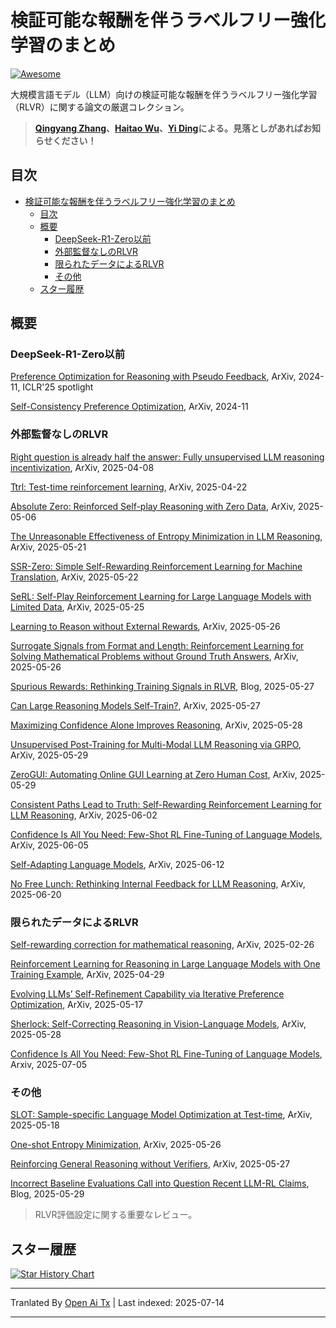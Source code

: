 # 検証可能な報酬を伴うラベルフリー強化学習のまとめ

[![Awesome](https://cdn.rawgit.com/sindresorhus/awesome/d7305f38d29fed78fa85652e3a63e154dd8e8829/media/badge.svg)](https://github.com/sindresorhus/awesome)

大規模言語モデル（LLM）向けの検証可能な報酬を伴うラベルフリー強化学習（RLVR）に関する論文の厳選コレクション。

> **[Qingyang Zhang](https://raw.githubusercontent.com/QingyangZhang/Label-Free-RLVR/main/qingyangzhang.github.io)、[Haitao Wu](https://haitaowutju.github.io)、[Yi Ding](https://dripnowhy.github.io)による。見落としがあればお知らせください！**


## 目次
- [検証可能な報酬を伴うラベルフリー強化学習のまとめ](#検証可能な報酬を伴うラベルフリー強化学習のまとめ)
  - [目次](#目次)
  - [概要](#概要)
    - [DeepSeek-R1-Zero以前](#deepseek-r1-zero以前)
    - [外部監督なしのRLVR](#外部監督なしのrlvr)
    - [限られたデータによるRLVR](#限られたデータによるrlvr)
    - [その他](#その他)
  - [スター履歴](#スター履歴)

## 概要

### DeepSeek-R1-Zero以前

[Preference Optimization for Reasoning with Pseudo Feedback](https://arxiv.org/abs/2411.16345), ArXiv, 2024-11, ICLR'25 spotlight

[Self-Consistency Preference Optimization](https://arxiv.org/abs/2411.04109), ArXiv, 2024-11

### 外部監督なしのRLVR

[Right question is already half the answer: Fully unsupervised LLM reasoning incentivization](https://arxiv.org/abs/2504.05812), ArXiv, 2025-04-08

[Ttrl: Test-time reinforcement learning](https://arxiv.org/abs/2504.16084), ArXiv, 2025-04-22

[Absolute Zero: Reinforced Self-play Reasoning with Zero Data](https://arxiv.org/abs/2505.03335), ArXiv, 2025-05-06

[The Unreasonable Effectiveness of Entropy Minimization in LLM Reasoning](https://arxiv.org/abs/2505.15134), ArXiv, 2025-05-21

[SSR-Zero: Simple Self-Rewarding Reinforcement Learning for Machine Translation](https://arxiv.org/abs/2505.16637), ArXiv, 2025-05-22

[SeRL: Self-Play Reinforcement Learning for Large Language Models with Limited Data](https://arxiv.org/abs/2505.20347), ArXiv, 2025-05-25

[Learning to Reason without External Rewards](https://arxiv.org/abs/2505.19590), ArXiv, 2025-05-26

[Surrogate Signals from Format and Length: Reinforcement Learning for Solving Mathematical Problems without Ground Truth Answers](https://arxiv.org/abs/2505.19439), ArXiv, 2025-05-26

[Spurious Rewards: Rethinking Training Signals in RLVR](https://github.com/ruixin31/Rethink_RLVR/tree/main?tab=readme-ov-file), Blog, 2025-05-27

[Can Large Reasoning Models Self-Train?](https://arxiv.org/abs/2505.21444), ArXiv, 2025-05-27

[Maximizing Confidence Alone Improves Reasoning](https://arxiv.org/abs/2505.22660), ArXiv, 2025-05-28

[Unsupervised Post-Training for Multi-Modal LLM Reasoning via GRPO](https://arxiv.org/abs/2505.22453v1), ArXiv, 2025-05-29

[ZeroGUI: Automating Online GUI Learning at Zero Human Cost](https://arxiv.org/abs/2505.23762), ArXiv, 2025-05-29

[Consistent Paths Lead to Truth: Self-Rewarding Reinforcement Learning for LLM Reasoning](https://arxiv.org/abs/2506.08745), ArXiv, 2025-06-02

[Confidence Is All You Need: Few-Shot RL Fine-Tuning of Language Models](https://arxiv.org/abs/2506.06395v1), ArXiv, 2025-06-05

[Self-Adapting Language Models](https://arxiv.org/abs/2506.10943), ArXiv, 2025-06-12

[No Free Lunch: Rethinking Internal Feedback for LLM Reasoning](https://arxiv.org/abs/2506.17219), ArXiv, 2025-06-20

### 限られたデータによるRLVR

[Self-rewarding correction for mathematical reasoning](https://arxiv.org/pdf/2502.19613), ArXiv, 2025-02-26

[Reinforcement Learning for Reasoning in Large Language Models with One Training Example](https://arxiv.org/abs/2504.20571), ArXiv, 2025-04-29

[Evolving LLMs’ Self-Refinement Capability via Iterative Preference Optimization](https://arxiv.org/pdf/2502.05605), ArXiv, 2025-05-17

[Sherlock: Self-Correcting Reasoning in Vision-Language Models](https://arxiv.org/pdf/2505.22651), ArXiv, 2025-05-28

[Confidence Is All You Need: Few-Shot RL Fine-Tuning of Language Models](https://arxiv.org/abs/2506.06395), Arxiv, 2025-07-05 

### その他

[SLOT: Sample-specific Language Model Optimization at Test-time](https://arxiv.org/abs/2505.12392), ArXiv, 2025-05-18

[One-shot Entropy Minimization](https://arxiv.org/abs/2505.20282), ArXiv, 2025-05-26

[Reinforcing General Reasoning without Verifiers](https://arxiv.org/abs/2505.21493), ArXiv, 2025-05-27

[Incorrect Baseline Evaluations Call into Question Recent LLM-RL Claims](https://safe-lip-9a8.notion.site/Incorrect-Baseline-Evaluations-Call-into-Question-Recent-LLM-RL-Claims-2012f1fbf0ee8094ab8ded1953c15a37#2022f1fbf0ee80cb9b18f7eac460410a), Blog, 2025-05-29
> RLVR評価設定に関する重要なレビュー。

## スター履歴

[![Star History Chart](https://api.star-history.com/svg?repos=QingyangZhang/Label-Free-RLVR&Date&type=Date)](https://www.star-history.com/#QingyangZhang/Label-Free-RLVR&Date&Date)


---

Tranlated By [Open Ai Tx](https://github.com/OpenAiTx/OpenAiTx) | Last indexed: 2025-07-14

---